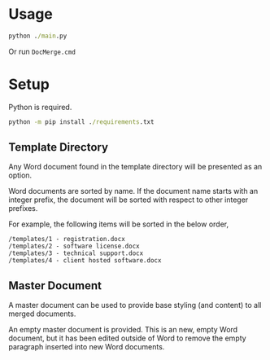# Usage
``` cmd
python ./main.py
```

Or run `DocMerge.cmd`

# Setup
Python is required.
``` cmd
python -m pip install ./requirements.txt
```

## Template Directory
Any Word document found in the template directory will be presented as an option.

Word documents are sorted by name.
If the document name starts with an integer prefix, the document will be sorted with respect to other integer prefixes.

For example, the following items will be sorted in the below order,
```
/templates/1 - registration.docx
/templates/2 - software license.docx
/templates/3 - technical support.docx
/templates/4 - client hosted software.docx
```

## Master Document
A master document can be used to provide base styling (and content) to all merged documents.

An empty master document is provided. This is an new, empty Word document, but it has been edited outside of Word to remove the empty paragraph inserted into new Word documents.
